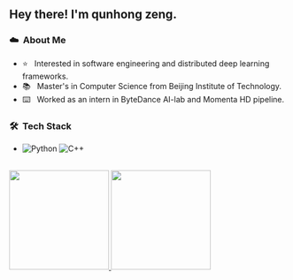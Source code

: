 <h2> Hey there! I'm qunhong zeng.</h2>

<h3> ☁️ &nbsp;About Me </h3>

- ⭐️ &nbsp; Interested in software engineering and distributed deep learning frameworks.
- 📚 &nbsp; Master's in Computer Science from Beijing Institute of Technology.
- ⌨️ &nbsp; Worked as an intern in ByteDance AI-lab and Momenta HD pipeline.

<h3> 🛠 &nbsp;Tech Stack</h3>

-
  ![Python](https://img.shields.io/badge/-Python-333333?style=flat&logo=python)
  ![C++](https://img.shields.io/badge/-C++-333333?style=flat&logo=C%2B%2B&logoColor=00599C)

<br/>

<a href="https://github.com/AVS1508">
  <img height="180em" src="https://github-readme-stats.vercel.app/api?username=0x404&theme=buefy&show_icons=true" />
  <img height="180em" src="https://github-readme-stats.vercel.app/api/top-langs/?username=0x404&theme=buefy&layout=compact" />
</a>


